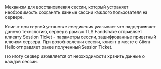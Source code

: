
Механизм для восстановления сессии, который устраняет необходимость сохранять данные сессии каждого пользователя на сервере. 

Клиент при первой установке соединения указывает что поддерживает данную технологию, сервер в рамках TLS Handshake отправляет клиенту Session Ticket - параметры сессии, зашифрованные приватный ключом сервера. При возобновлении сессии, клиент в месте с Client Hello отправляет ранее полученный Session Ticket. 

По итогу сервер избавляется от необходимости хранить данные о каждой сессии.
